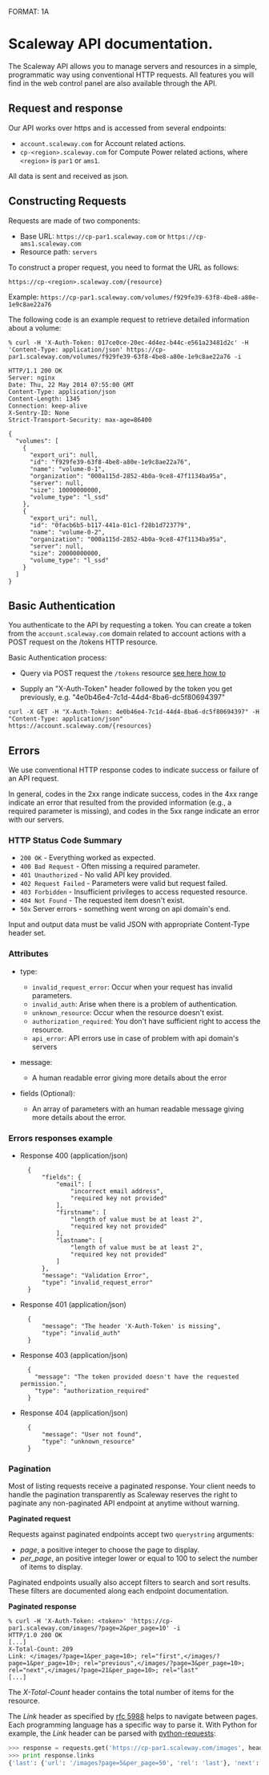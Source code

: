 FORMAT: 1A

# Scaleway API documentation.

The Scaleway API allows you to manage servers and resources in a simple, programmatic way using conventional HTTP requests. 
All features you will find in the web control panel are also available through the API.

## Request and response

Our API works over https and is accessed from several endpoints:

- `account.scaleway.com` for Account related actions.
- `cp-<region>.scaleway.com` for Compute Power related actions, where
  `<region>` is `par1` or `ams1`.

All data is sent and received as json.

## Constructing Requests

Requests are made of two components:

- Base URL: `https://cp-par1.scaleway.com` or `https://cp-ams1.scaleway.com`
- Resource path: `servers`

To construct a proper request, you need to format the URL as follows:

`https://cp-<region>.scaleway.com/{resource}`

Example: `https://cp-par1.scaleway.com/volumes/f929fe39-63f8-4be8-a80e-1e9c8ae22a76`

The following code is an example request to retrieve detailed information about a volume:

```
% curl -H 'X-Auth-Token: 017ce0ce-20ec-4d4ez-b44c-e561a23481d2c' -H 'Content-Type: application/json' https://cp-par1.scaleway.com/volumes/f929fe39-63f8-4be8-a80e-1e9c8ae22a76 -i

HTTP/1.1 200 OK
Server: nginx
Date: Thu, 22 May 2014 07:55:00 GMT
Content-Type: application/json
Content-Length: 1345
Connection: keep-alive
X-Sentry-ID: None
Strict-Transport-Security: max-age=86400

{
  "volumes": [
    {
      "export_uri": null,
      "id": "f929fe39-63f8-4be8-a80e-1e9c8ae22a76",
      "name": "volume-0-1",
      "organization": "000a115d-2852-4b0a-9ce8-47f1134ba95a",
      "server": null,
      "size": 10000000000,
      "volume_type": "l_ssd"
    },
    {
      "export_uri": null,
      "id": "0facb6b5-b117-441a-81c1-f28b1d723779",
      "name": "volume-0-2",
      "organization": "000a115d-2852-4b0a-9ce8-47f1134ba95a",
      "server": null,
      "size": 20000000000,
      "volume_type": "l_ssd"
    }
  ]
}
```

## Basic Authentication

You authenticate to the API by requesting a token. You can create a token from the `account.scaleway.com` domain related to account actions with a POST request on the /tokens HTTP resource.

Basic Authentication process:

- Query via POST request the `/tokens` resource [see here how to](https://developer.scaleway.com/#tokens-tokens-post)

- Supply an "X-Auth-Token" header followed by the token you get previously, e.g. "4e0b46e4-7c1d-44d4-8ba6-dc5f80694397"

```
curl -X GET -H "X-Auth-Token: 4e0b46e4-7c1d-44d4-8ba6-dc5f80694397" -H "Content-Type: application/json" https://account.scaleway.com/{resources}
```

## Errors

We use conventional HTTP response codes to indicate success or failure of an API request.

In general, codes in the 2xx range indicate success, codes in the 4xx range indicate an error that resulted from the provided information (e.g., a required parameter is missing), and codes in the 5xx range indicate an error with our servers.

### HTTP Status Code Summary

- `200 OK` - Everything worked as expected.
- `400 Bad Request` - Often missing a required parameter.
- `401 Unauthorized` - No valid API key provided.
- `402 Request Failed` - Parameters were valid but request failed.
- `403 Forbidden` - Insufficient privileges to access requested resource.
- `404 Not Found` - The requested item doesn't exist.
- `50x` Server errors - something went wrong on api domain's end.

Input and output data must be valid JSON with appropriate Content-Type header set.

### Attributes

- type:

  - `invalid_request_error`: Occur when your request has invalid parameters.
  - `invalid_auth`: Arise when there is a problem of authentication.
  - `unknown_resource`: Occur when the resource doesn't exist.
  - `authorization_required`: You don't have sufficient right to access the resource.
  - `api_error`: API errors use in case of problem with api domain's servers

- message:

  - A human readable error giving more details about the error

- fields (Optional):

  - An array of parameters with an human readable message giving more details about the error.

### Errors responses example

+ Response 400 (application/json)

        {
            "fields": {
                "email": [
                    "incorrect email address",
                    "required key not provided"
                ],
                "firstname": [
                    "length of value must be at least 2",
                    "required key not provided"
                ],
                "lastname": [
                    "length of value must be at least 2",
                    "required key not provided"
                ]
            },
            "message": "Validation Error",
            "type": "invalid_request_error"
        }

+ Response 401 (application/json)

        {
            "message": "The header 'X-Auth-Token' is missing",
            "type": "invalid_auth"
        }

+ Response 403 (application/json)

        {
          "message": "The token provided doesn't have the requested permission.",
          "type": "authorization_required"
        }

+ Response 404 (application/json)

        {
            "message": "User not found",
            "type": "unknown_resource"
        }

### Pagination

Most of listing requests receive a paginated response. Your client needs to
handle the pagination transparently as Scaleway reserves the right to paginate
any non-paginated API endpoint at anytime without warning.


**Paginated request**

Requests against paginated endpoints accept two `querystring` arguments:

* *page*, a positive integer to choose the page to display.
* *per_page*, an positive integer lower or equal to 100 to select the number of
  items to display.

Paginated endpoints usually also accept filters to search and sort results.
These filters are documented along each endpoint documentation.

**Paginated response**

```
% curl -H 'X-Auth-Token: <token>' 'https://cp-par1.scaleway.com/images/?page=2&per_page=10' -i
HTTP/1.0 200 OK
[...]
X-Total-Count: 209
Link: </images/?page=1&per_page=10>; rel="first",</images/?page=1&per_page=10>; rel="previous",</images/?page=3&per_page=10>; rel="next",</images/?page=21&per_page=10>; rel="last"
[...]
```

The *X-Total-Count* header contains the total number of items for the resource.

The *Link* header as specified by [rfc
5988](https://tools.ietf.org/html/rfc5988) helps to navigate between pages.
Each programming language has a specific way to parse it. With Python for
example, the *Link* header can be parsed with
[python-requests](http://docs.python-requests.org/en/master/):

```python
>>> response = requests.get('https://cp-par1.scaleway.com/images', headers={'X-Auth-Token': '<token>'})
>>> print response.links
{'last': {'url': '/images?page=5&per_page=50', 'rel': 'last'}, 'next': {'url': '/images?page=2&per_page=50', 'rel': 'next'}}
```
